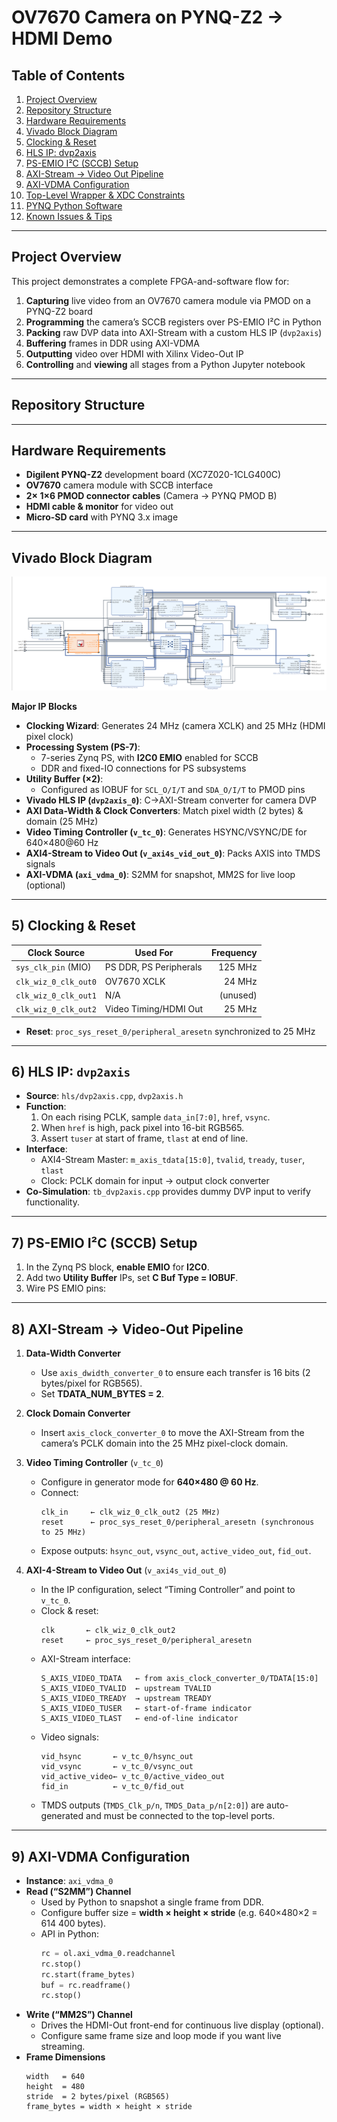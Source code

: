 # OV7670 Camera on PYNQ-Z2 → HDMI Demo

## Table of Contents

1. [Project Overview](#project-overview)  
2. [Repository Structure](#repository-structure)  
3. [Hardware Requirements](#hardware-requirements)  
4. [Vivado Block Diagram](#vivado-block-diagram)  
5. [Clocking & Reset](#clocking--reset)  
6. [HLS IP: dvp2axis](#hls-ip-dvp2axis)  
7. [PS-EMIO I²C (SCCB) Setup](#ps-emio-i²c-sccb-setup)  
8. [AXI-Stream → Video Out Pipeline](#axi-stream--video-out-pipeline)  
9. [AXI-VDMA Configuration](#axi-vdma-configuration)  
10. [Top-Level Wrapper & XDC Constraints](#top-level-wrapper--xdc-constraints)  
11. [PYNQ Python Software](#pynq-python-software)   
12. [Known Issues & Tips](#known-issues--tips)  


---

## Project Overview

This project demonstrates a complete FPGA-and-software flow for:

1. **Capturing** live video from an OV7670 camera module via PMOD on a PYNQ-Z2 board  
2. **Programming** the camera’s SCCB registers over PS-EMIO I²C in Python  
3. **Packing** raw DVP data into AXI-Stream with a custom HLS IP (`dvp2axis`)  
4. **Buffering** frames in DDR using AXI-VDMA  
5. **Outputting** video over HDMI with Xilinx Video-Out IP  
6. **Controlling** and **viewing** all stages from a Python Jupyter notebook  

---

## Repository Structure

---

## Hardware Requirements

- **Digilent PYNQ-Z2** development board (XC7Z020-1CLG400C)  
- **OV7670** camera module with SCCB interface  
- **2× 1×6 PMOD connector cables** (Camera → PYNQ PMOD B)  
- **HDMI cable & monitor** for video out  
- **Micro-SD card** with PYNQ 3.x image  

---

## Vivado Block Diagram



![Block Diagram](block_diagram.png)

**Major IP Blocks**  
- **Clocking Wizard**: Generates 24 MHz (camera XCLK) and 25 MHz (HDMI pixel clock)  
- **Processing System (PS-7)**:  
  - 7-series Zynq PS, with **I2C0 EMIO** enabled for SCCB  
  - DDR and fixed-IO connections for PS subsystems  
- **Utility Buffer (×2)**:  
  - Configured as IOBUF for `SCL_O/I/T` and `SDA_O/I/T` to PMOD pins  
- **Vivado HLS IP (`dvp2axis_0`)**: C→AXI-Stream converter for camera DVP  
- **AXI Data-Width & Clock Converters**: Match pixel width (2 bytes) & domain (25 MHz)  
- **Video Timing Controller (`v_tc_0`)**: Generates HSYNC/VSYNC/DE for 640×480@60 Hz  
- **AXI4-Stream to Video Out (`v_axi4s_vid_out_0`)**: Packs AXIS into TMDS signals  
- **AXI-VDMA (`axi_vdma_0`)**: S2MM for snapshot, MM2S for live loop (optional)  

---

## 5) Clocking & Reset

| Clock Source         | Used For               | Frequency  |
|----------------------|------------------------|-----------:|
| `sys_clk_pin` (MIO)  | PS DDR, PS Peripherals | 125 MHz    |
| `clk_wiz_0_clk_out0` | OV7670 XCLK            | 24 MHz     |
| `clk_wiz_0_clk_out1` | N/A                    | (unused)   |
| `clk_wiz_0_clk_out2` | Video Timing/HDMI Out  | 25 MHz     |

- **Reset**: `proc_sys_reset_0/peripheral_aresetn` synchronized to 25 MHz  

---

## 6) HLS IP: `dvp2axis`

- **Source**: `hls/dvp2axis.cpp`, `dvp2axis.h`  
- **Function**:  
  1. On each rising PCLK, sample `data_in[7:0]`, `href`, `vsync`.  
  2. When `href` is high, pack pixel into 16-bit RGB565.  
  3. Assert `tuser` at start of frame, `tlast` at end of line.  
- **Interface**:  
  - AXI4-Stream Master: `m_axis_tdata[15:0]`, `tvalid`, `tready`, `tuser`, `tlast`  
  - Clock: PCLK domain for input → output clock converter  
- **Co-Simulation**: `tb_dvp2axis.cpp` provides dummy DVP input to verify functionality.  

---

## 7) PS-EMIO I²C (SCCB) Setup

1. In the Zynq PS block, **enable EMIO** for **I2C0**.  
2. Add two **Utility Buffer** IPs, set **C Buf Type = IOBUF**.  
3. Wire PS EMIO pins:

--- 


## 8) AXI-Stream → Video-Out Pipeline

1. **Data-Width Converter**  
   - Use `axis_dwidth_converter_0` to ensure each transfer is 16 bits (2 bytes/pixel for RGB565).  
   - Set **TDATA_NUM_BYTES = 2**.

2. **Clock Domain Converter**  
   - Insert `axis_clock_converter_0` to move the AXI-Stream from the camera’s PCLK domain into the 25 MHz pixel-clock domain.  

3. **Video Timing Controller** (`v_tc_0`)  
   - Configure in generator mode for **640×480 @ 60 Hz**.  
   - Connect:  
     ```text
     clk_in     ← clk_wiz_0_clk_out2 (25 MHz)
     reset      ← proc_sys_reset_0/peripheral_aresetn (synchronous to 25 MHz)
     ```
   - Expose outputs: `hsync_out`, `vsync_out`, `active_video_out`, `fid_out`.

4. **AXI-4-Stream to Video Out** (`v_axi4s_vid_out_0`)  
   - In the IP configuration, select “Timing Controller” and point to `v_tc_0`.  
   - Clock & reset:  
     ```text
     clk       ← clk_wiz_0_clk_out2
     reset     ← proc_sys_reset_0/peripheral_aresetn
     ```
   - AXI-Stream interface:  
     ```text
     S_AXIS_VIDEO_TDATA   ← from axis_clock_converter_0/TDATA[15:0]
     S_AXIS_VIDEO_TVALID  ← upstream TVALID
     S_AXIS_VIDEO_TREADY  → upstream TREADY
     S_AXIS_VIDEO_TUSER   ← start-of-frame indicator
     S_AXIS_VIDEO_TLAST   ← end-of-line indicator
     ```
   - Video signals:  
     ```text
     vid_hsync       ← v_tc_0/hsync_out
     vid_vsync       ← v_tc_0/vsync_out
     vid_active_video← v_tc_0/active_video_out
     fid_in          ← v_tc_0/fid_out
     ```
   - TMDS outputs (`TMDS_Clk_p/n`, `TMDS_Data_p/n[2:0]`) are auto-generated and must be connected to the top-level ports.

---

## 9) AXI-VDMA Configuration

- **Instance**: `axi_vdma_0`  
- **Read (“S2MM”) Channel**  
  - Used by Python to snapshot a single frame from DDR.  
  - Configure buffer size = **width × height × stride** (e.g. 640×480×2 = 614 400 bytes).  
  - API in Python:
    ```python
    rc = ol.axi_vdma_0.readchannel
    rc.stop()
    rc.start(frame_bytes)
    buf = rc.readframe()
    rc.stop()
    ```
- **Write (“MM2S”) Channel**  
  - Drives the HDMI-Out front-end for continuous live display (optional).  
  - Configure same frame size and loop mode if you want live streaming.  
- **Frame Dimensions**  
  ```text
  width   = 640
  height  = 480
  stride  = 2 bytes/pixel (RGB565)
  frame_bytes = width × height × stride
